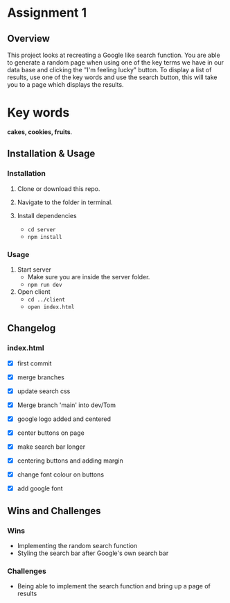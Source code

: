 # Assignment 1
## Overview
This project looks at recreating a Google like search function. You are able to generate a random page when using one of the key terms we have in our data base and clicking the "I'm feeling lucky" button.
To display a list of results, use one of the key words and use the search button, this will take you to a page which displays the results.
# Key words 
**cakes, cookies, fruits**. 

## Installation & Usage
### Installation

1. Clone or download this repo.

2. Navigate to the folder in terminal.

3. Install dependencies

    - `cd server`
    - `npm install`

### Usage
1. Start server
    - Make sure you are inside the server folder.
    - `npm run dev`
2. Open client
    - `cd ../client`
    - `open index.html`

## Changelog

### index.html

- [x] first commit
- [x] merge branches
- [x] update search css
- [x] Merge branch 'main' into dev/Tom
- [x] google logo added and centered
- [x] center buttons on page
- [x] make search bar longer
- [x] centering buttons and adding margin
- [x] change font colour on buttons
- [x] add google font


## Wins and Challenges

### Wins
- Implementing the random search function
- Styling the search bar after Google's own search bar

### Challenges
- Being able to implement the search function and bring up a page of results
